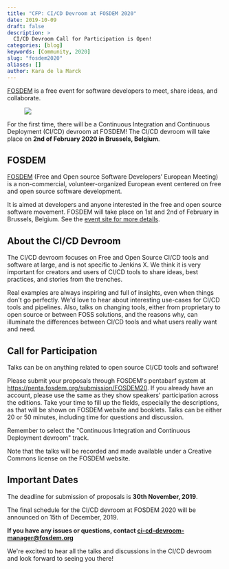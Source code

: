 ```yaml
---
title: "CFP: CI/CD Devroom at FOSDEM 2020"
date: 2019-10-09
draft: false
description: >
  CI/CD Devroom Call for Participation is Open! 
categories: [blog]
keywords: [Community, 2020]
slug: "fosdem2020"
aliases: []
author: Kara de la Marck
---
```


[FOSDEM](https://fosdem.org/2020/) is a free event for software developers to meet, share ideas, and collaborate.

<figure>
<img src="/images/community/events/2020-fosdem.png" class="img-thumbnail"/>
</figure>

For the first time, there will be a Continuous Integration and Continuous Deployment (CI/CD) devroom at FOSDEM! The CI/CD devroom will take place on **2nd of February 2020 in Brussels, Belgium**.

## FOSDEM

[FOSDEM](https://fosdem.org/2020/about/) (Free and Open source Software Developers’ European Meeting) is a non-commercial, volunteer-organized European event centered on free and open source software development. 

It is aimed at developers and anyone interested in the free and open source software movement. FOSDEM will take place on 1st and 2nd of February in Brussels, Belgium. See the [event site for more details](https://fosdem.org/2020/).

## About the CI/CD Devroom

The CI/CD devroom focuses on Free and Open Source CI/CD tools and software at large, and is not specific to Jenkins X. We think it is very important for creators and users of CI/CD tools to share ideas, best practices, and stories from the trenches. 

Real examples are always inspiring and full of insights, even when things don't go perfectly. We'd love to hear about interesting use-cases for CI/CD tools and pipelines. Also, talks on changing tools, either from proprietary to open source or between FOSS solutions, and the reasons why, can illuminate the differences between CI/CD tools and what users really want and need.

## Call for Participation

Talks can be on anything related to open source CI/CD tools and software!

Please submit your proposals through FOSDEM's pentabarf system at https://penta.fosdem.org/submission/FOSDEM20. If you already have an account, please use the same as they show speakers' participation across the editions.  Take your time to fill up the fields, especially the descriptions, as that will be shown on FOSDEM website and booklets. Talks can be either 20 or 50 minutes, including time for questions and discussion.

Remember to select the "Continuous Integration and Continuous Deployment devroom" track.

Note that the talks will be recorded and made available under a Creative Commons license on the FOSDEM website.

## Important Dates

The deadline for submission of proposals is **30th November, 2019**.

The final schedule for the CI/CD devroom at FOSDEM 2020 will be announced on 15th of December, 2019.

**If you have any issues or questions, contact ci-cd-devroom-manager@fosdem.org**

We're excited to hear all the talks and discussions in the CI/CD devroom and look forward to seeing you there!


<div class="event-wrapper" itemscope itemtype="http://schema.org/Event">
  <link href="#" itemprop="image" content="https://jenkins-x.io/images/community/events/2020-fosdem.png" />
  <meta itemprop="description" content="For the first time, there will be a Continuous Integration and Continuous 
  Deployment (CI/CD) devroom at FOSDEM! The CI/CD devroom will take place on 2nd of February 2020 in Brussels, Belgium." />
  <meta class="event-date" itemprop="startDate" content="2020-02-02" />
  <meta class="event-date" itemprop="endDate" content="2020-02-02" />
  <meta class="event-title" itemprop="name" content="CI/CD Devroom at FOSDEM 2020" />
  <div class="event-venue" itemprop="location" itemscope itemtype="http://schema.org/Place">
      <meta itemprop="name" content="Université libre de Bruxelles" />
      <div class="address" itemprop="address" itemscope itemtype="http://schema.org/PostalAddress">
          <meta itemprop="streetAddress" content="Avenue Franklin D. Roosevelt 50" />
          <meta itemprop="postalCode" content="1050" />
          <meta itemprop="addressLocality" content="Brussels" />
          <meta itemprop="addressCountry" content="BE" />
          <meta itemprop="latitude" content=50.812375 />
          <meta itemprop="longitude" content=4.380734 />
          <meta itemprop="isAccessibleForFree" content=true />
          <meta itemprop="audience" content="IT professionals" />
      </div>
  </div>
  <div itemprop="offers" itemscope itemtype="http://schema.org/Offer">
    <link href="#" itemprop="url" content="https://fosdem.org/2020/" />
  </div>
</div>